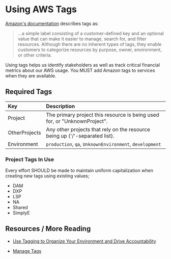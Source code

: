 # Using AWS Tags

[Amazon's documentation](https://aws.amazon.com/answers/account-management/aws-tagging-strategies/) describes tags as:

 >...a simple label consisting of a customer-defined key and an optional value that can make it easier to manage, search for, and filter resources. Although there are no inherent types of tags, they enable customers to categorize resources by purpose, owner, environment, or other criteria.

Using tags helps us identify stakeholders as well as track critical financial metrics
about our AWS usage. You MUST add Amazon tags to services when they are available.

## Required Tags

| Key           | Description                                                                 |
|:--------------|:----------------------------------------------------------------------------|
| Project       | The primary project this resource is being used for, or "UnknownProject".   |
| OtherProjects | Any other projects that rely on the resource being up ('/'-separated list). |
| Environment   | `production`, `qa`, `UnknownEnvironment`, `development`                     |


### Project Tags In Use

Every effort SHOULD be made to maintain uniform capitalization when creating new
tags using existing values;

* DAM
* DXP
* LSP
* NA
* Shared
* SimplyE

## Resources / More Reading

-   [Use Tagging to Organize Your Environment and Drive Accountability](https://docs.aws.amazon.com/whitepapers/latest/cost-optimization-laying-the-foundation/tagging.html)

-   [Manage Tags](https://docs.aws.amazon.com/awsconsolehelpdocs/latest/gsg/tagging-resources.html)
